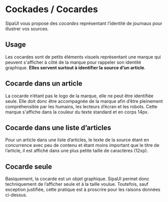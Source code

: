 # Cockades / Cocardes

SipaUI vous propose des *cocardes* représentant l’identité de journaux pour illustrer vos sources.


## Usage

Les cocardes sont de petits éléments visuels représentant une marque qui peuvent s'afficher à côté de la marque pour rappeler son identité graphique. **Elles servent surtout à identifier la source d’un article**.



## Cocarde dans un article

La cocarde n’étant pas le logo de la marque, elle ne peut être identifiée seule. Elle doit donc être accompagnée de la marque afin d’être pleinement compréhensible par les humains, les lecteurs d’écran et les robots. Cette marque s'affiche dans la couleur du texte standard et en corps 14px.



## Cocarde dans une liste d’articles

Pour un article dans une liste d’articles, le texte de la source étant en concurrence avec peu de contenu et étant moins important que le titre de l’article, il est affiché dans une plus petite taille de caractères (12xp).



## Cocarde seule

Basiquement, la cocarde est un objet graphique. SipaUI permet donc techniquement de l’afficher seule et à la taille voulue. Toutefois, sauf exception justifiée, cette pratique est à proscrire pour les raisons données ci-dessus.






